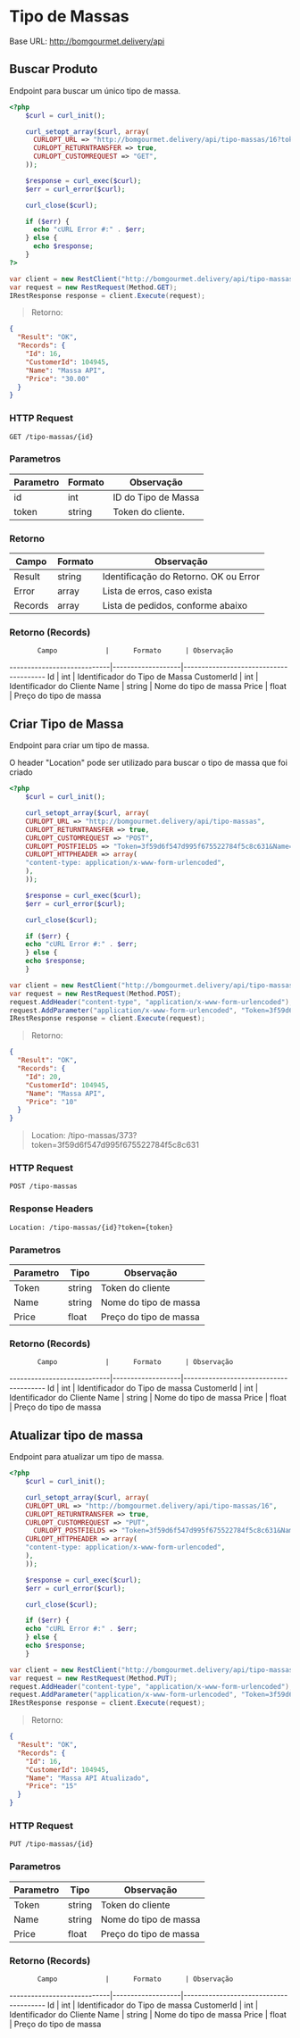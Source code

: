 # Tipo de Massas

Base URL: http://bomgourmet.delivery/api

## Buscar Produto
Endpoint para buscar um único tipo de massa.

```php
<?php
    $curl = curl_init();

    curl_setopt_array($curl, array(
      CURLOPT_URL => "http://bomgourmet.delivery/api/tipo-massas/16?token=3f59d6f547d995f675522784f5c8c631",
      CURLOPT_RETURNTRANSFER => true,
      CURLOPT_CUSTOMREQUEST => "GET",
    ));

    $response = curl_exec($curl);
    $err = curl_error($curl);

    curl_close($curl);

    if ($err) {
      echo "cURL Error #:" . $err;
    } else {
      echo $response;
    }
?>
```

```c#
var client = new RestClient("http://bomgourmet.delivery/api/tipo-massas/16?token=3f59d6f547d995f675522784f5c8c631");
var request = new RestRequest(Method.GET);
IRestResponse response = client.Execute(request);
```

> Retorno:

```json
{
  "Result": "OK",
  "Records": {
    "Id": 16,
    "CustomerId": 104945,
    "Name": "Massa API",
    "Price": "30.00"
  }
}
```

### HTTP Request
`GET /tipo-massas/{id}`

### Parametros

Parametro | Formato | Observação
----------|---------|------------
id        |  int    | ID do Tipo de Massa
token     |  string | Token do cliente.


### Retorno

  Campo | Formato | Observação
--------|---------|-----------
Result  |  string | Identificação do Retorno. OK ou Error
Error   |  array  | Lista de erros, caso exista
Records |  array  | Lista de pedidos, conforme abaixo

### Retorno (Records)
           Campo            |      Formato      | Observação
----------------------------|-------------------|---------------------------------------
Id                          | int               | Identificador do Tipo de Massa
CustomerId                  | int               | Identificador do Cliente
Name                        | string            | Nome do tipo de massa
Price                       | float             | Preço do tipo de massa


## Criar Tipo de Massa
Endpoint para criar um tipo de massa.

<aside class="notice">
    O header "Location" pode ser utilizado para buscar o tipo de massa que foi criado
</aside>

```php
<?php
    $curl = curl_init();

    curl_setopt_array($curl, array(
    CURLOPT_URL => "http://bomgourmet.delivery/api/tipo-massas",
    CURLOPT_RETURNTRANSFER => true,
    CURLOPT_CUSTOMREQUEST => "POST",
    CURLOPT_POSTFIELDS => "Token=3f59d6f547d995f675522784f5c8c631&Name=Massa%20API&Price=10"
    CURLOPT_HTTPHEADER => array(
    "content-type: application/x-www-form-urlencoded",
    ),
    ));

    $response = curl_exec($curl);
    $err = curl_error($curl);

    curl_close($curl);

    if ($err) {
    echo "cURL Error #:" . $err;
    } else {
    echo $response;
    }
```

```c#
var client = new RestClient("http://bomgourmet.delivery/api/tipo-massas");
var request = new RestRequest(Method.POST);
request.AddHeader("content-type", "application/x-www-form-urlencoded");
request.AddParameter("application/x-www-form-urlencoded", "Token=3f59d6f547d995f675522784f5c8c631&Name=Massa%20API%20&Price=10", ParameterType.RequestBody);
IRestResponse response = client.Execute(request);
```

> Retorno:

```json
{
  "Result": "OK",
  "Records": {
    "Id": 20,
    "CustomerId": 104945,
    "Name": "Massa API",
    "Price": "10"
  }
}
```

> Location: /tipo-massas/373?token=3f59d6f547d995f675522784f5c8c631

### HTTP Request
`POST /tipo-massas`

### Response Headers
`Location: /tipo-massas/{id}?token={token}`

### Parametros

Parametro           |     Tipo      | Observação
--------------------|---------------|------------
Token               | string        | Token do cliente
Name                | string        | Nome do tipo de massa
Price               | float         | Preço do tipo de massa

### Retorno (Records)
           Campo            |      Formato      | Observação
----------------------------|-------------------|---------------------------------------
Id                          | int               | Identificador do Tipo de massa
CustomerId                  | int               | Identificador do Cliente
Name                        | string            | Nome do tipo de massa
Price                       | float             | Preço do tipo de massa



## Atualizar tipo de massa
Endpoint para atualizar um tipo de massa.

```php
<?php
    $curl = curl_init();

    curl_setopt_array($curl, array(
    CURLOPT_URL => "http://bomgourmet.delivery/api/tipo-massas/16",
    CURLOPT_RETURNTRANSFER => true,
    CURLOPT_CUSTOMREQUEST => "PUT",
      CURLOPT_POSTFIELDS => "Token=3f59d6f547d995f675522784f5c8c631&Name=Massa%20API%20Atualizado&Price=15",
    CURLOPT_HTTPHEADER => array(
    "content-type: application/x-www-form-urlencoded",
    ),
    ));

    $response = curl_exec($curl);
    $err = curl_error($curl);

    curl_close($curl);

    if ($err) {
    echo "cURL Error #:" . $err;
    } else {
    echo $response;
    }
```

```c#
var client = new RestClient("http://bomgourmet.delivery/api/tipo-massas/16");
var request = new RestRequest(Method.PUT);
request.AddHeader("content-type", "application/x-www-form-urlencoded");
request.AddParameter("application/x-www-form-urlencoded", "Token=3f59d6f547d995f675522784f5c8c631&Name=Massa%20API%20Atualizado&Price=15", ParameterType.RequestBody);
IRestResponse response = client.Execute(request);
```

> Retorno:

```json
{
  "Result": "OK",
  "Records": {
    "Id": 16,
    "CustomerId": 104945,
    "Name": "Massa API Atualizado",
    "Price": "15"
  }
}
```

### HTTP Request
`PUT /tipo-massas/{id}`

### Parametros

Parametro           |     Tipo      | Observação
--------------------|---------------|------------
Token               | string        | Token do cliente
Name                | string        | Nome do tipo de massa
Price               | float         | Preço do tipo de massa


### Retorno (Records)
           Campo            |      Formato      | Observação
----------------------------|-------------------|---------------------------------------
Id                          | int               | Identificador do Tipo de massa
CustomerId                  | int               | Identificador do Cliente
Name                        | string            | Nome do tipo de massa
Price                       | float             | Preço do tipo de massa
